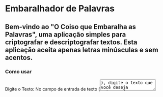 <h1>Embaralhador de Palavras</h1>

   <h2>Bem-vindo ao "O Coiso que Embaralha as Palavras", uma aplicação simples para criptografar e descriptografar textos. Esta aplicação aceita apenas letras minúsculas e sem acentos.</h2>

   <h3>Como usar</h3>

   <p>Digite o Texto: No campo de entrada de texto (<textarea id="input">), digite o texto que você deseja criptografar ou descriptografar.</p>

   <p>Escolha a Ação:</p>
    <ul>
        <li>Clique no botão "Criptografar" para embaralhar o texto.</li>
        <li>Clique no botão "Descriptografar" para reverter o processo e obter o texto original.</li>
    </ul>

   <p>Copie o Resultado:</p>
    <ul>
        <li>O texto criptografado ou descriptografado será exibido no campo de resultado (<textarea class="result-text">).</li>
        <li>Clique no botão "Copiar" para copiar o resultado para a área de transferência.</li>
    </ul>

   <h3>Requisitos e Restrições</h3>
    <p>Certifique-se de que o texto inserido contenha apenas letras minúsculas e sem acentos.</p>

   <h3>Estrutura do Projeto</h3>
    <ul>
        <li>HTML: O arquivo index.html contém a estrutura da página.</li>
        <li>CSS: O estilo da aplicação está definido no arquivo styles.css.</li>
        <li>JavaScript: As funcionalidades de criptografia/descriptografia estão implementadas no arquivo script.js.</li>
    </ul>

   <h3>Fontes Utilizadas</h3>
    <h4>Este projeto utiliza as fontes:</h4>
    <ul>

   iframe width="560" height="315" src="https://www.linkedin.com/embed/feed/update/urn:li:activity:7158279114410336256" frameborder="0" allowfullscreen></iframe>

 <h2>Bem-vindo ao "O Coiso que Embaralha as Palavras", uma aplicação simples para criptografar e descriptografar textos. Esta aplicação aceita apenas letras minúsculas e sem acentos.</h2>
        <li>Acme</li>
        <li>Honk</li>
        <li>Lilita Um</li>
    </ul>

   <h3>Desenvolvedor</h3>
   <p>Desenvolvido por Edson Bruno 🚀.</p>
